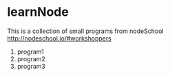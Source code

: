 # learnNode

This is a collection of small programs from nodeSchool
http://nodeschool.io/#workshoppers

1. program1
1. program2
1. program3
